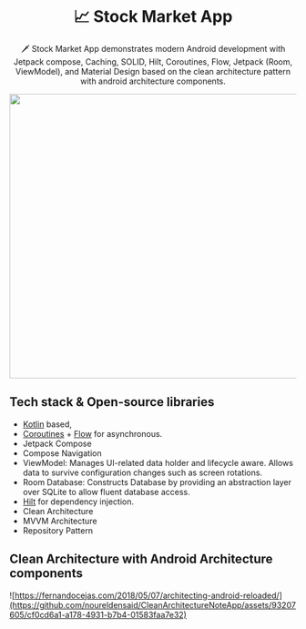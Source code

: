 <h1 align="center">📈 Stock Market App</h1>
<p align="center">  
🗡️ Stock Market App demonstrates modern Android development with Jetpack compose, Caching, SOLID, Hilt, Coroutines, Flow, Jetpack (Room, ViewModel), and Material Design based on the clean architecture pattern with android architecture components. 
</p>
<p align="center">
<img src="https://github.com/noureldensaid/CleanArchitectureStockMarketApp/assets/93207605/26940d88-9eb8-4153-ac97-f7ab85396491"
     , width = "800" , height ="500"
     />
</p>

## Tech stack & Open-source libraries
- [Kotlin](https://kotlinlang.org/) based,
- [Coroutines](https://github.com/Kotlin/kotlinx.coroutines) + [Flow](https://kotlin.github.io/kotlinx.coroutines/kotlinx-coroutines-core/kotlinx.coroutines.flow/) for asynchronous.
- Jetpack Compose
- Compose Navigation
- ViewModel: Manages UI-related data holder and lifecycle aware. Allows data to survive configuration changes such as screen rotations.
- Room Database: Constructs Database by providing an abstraction layer over SQLite to allow fluent database access.
- [Hilt](https://dagger.dev/hilt/) for dependency injection.
- Clean Architecture
- MVVM Architecture 
- Repository Pattern

## Clean Architecture with Android Architecture components
![https://fernandocejas.com/2018/05/07/architecting-android-reloaded/](https://github.com/noureldensaid/CleanArchitectureNoteApp/assets/93207605/cf0cd6a1-a178-4931-b7b4-01583faa7e32)

